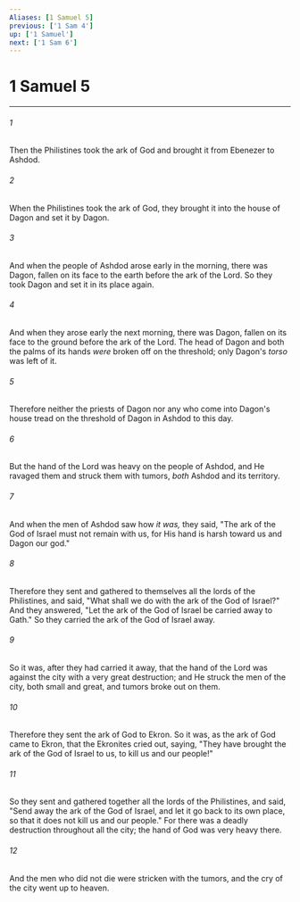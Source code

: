 ```yaml
---
Aliases: [1 Samuel 5]
previous: ['1 Sam 4']
up: ['1 Samuel']
next: ['1 Sam 6']
---
```

# 1 Samuel 5

***


###### 1 
Then the Philistines took the ark of God and brought it from Ebenezer to Ashdod. 

###### 2 
When the Philistines took the ark of God, they brought it into the house of Dagon and set it by Dagon. 

###### 3 
And when the people of Ashdod arose early in the morning, there was Dagon, fallen on its face to the earth before the ark of the Lord. So they took Dagon and set it in its place again. 

###### 4 
And when they arose early the next morning, there was Dagon, fallen on its face to the ground before the ark of the Lord. The head of Dagon and both the palms of its hands _were_ broken off on the threshold; only Dagon's _torso_ was left of it. 

###### 5 
Therefore neither the priests of Dagon nor any who come into Dagon's house tread on the threshold of Dagon in Ashdod to this day. 

###### 6 
But the hand of the Lord was heavy on the people of Ashdod, and He ravaged them and struck them with tumors, _both_ Ashdod and its territory. 

###### 7 
And when the men of Ashdod saw how _it was,_ they said, "The ark of the God of Israel must not remain with us, for His hand is harsh toward us and Dagon our god." 

###### 8 
Therefore they sent and gathered to themselves all the lords of the Philistines, and said, "What shall we do with the ark of the God of Israel?" And they answered, "Let the ark of the God of Israel be carried away to Gath." So they carried the ark of the God of Israel away. 

###### 9 
So it was, after they had carried it away, that the hand of the Lord was against the city with a very great destruction; and He struck the men of the city, both small and great, and tumors broke out on them. 

###### 10 
Therefore they sent the ark of God to Ekron. So it was, as the ark of God came to Ekron, that the Ekronites cried out, saying, "They have brought the ark of the God of Israel to us, to kill us and our people!" 

###### 11 
So they sent and gathered together all the lords of the Philistines, and said, "Send away the ark of the God of Israel, and let it go back to its own place, so that it does not kill us and our people." For there was a deadly destruction throughout all the city; the hand of God was very heavy there. 

###### 12 
And the men who did not die were stricken with the tumors, and the cry of the city went up to heaven.

